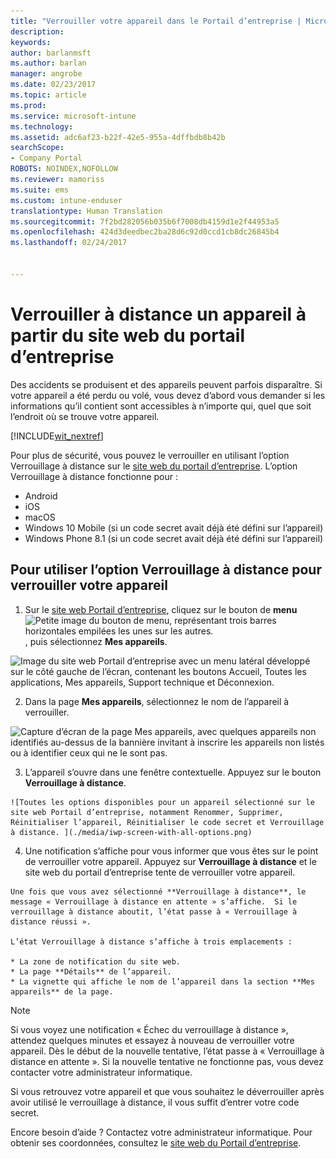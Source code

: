 ```yaml
---
title: "Verrouiller votre appareil dans le Portail d’entreprise | Microsoft Docs"
description: 
keywords: 
author: barlanmsft
ms.author: barlan
manager: angrobe
ms.date: 02/23/2017
ms.topic: article
ms.prod: 
ms.service: microsoft-intune
ms.technology: 
ms.assetid: adc6af23-b22f-42e5-955a-4dffbdb8b42b
searchScope:
- Company Portal
ROBOTS: NOINDEX,NOFOLLOW
ms.reviewer: mamoriss
ms.suite: ems
ms.custom: intune-enduser
translationtype: Human Translation
ms.sourcegitcommit: 7f2bd282056b035b6f7008db4159d1e2f44953a5
ms.openlocfilehash: 424d3deedbec2ba28d6c92d0ccd1cb8dc26845b4
ms.lasthandoff: 02/24/2017


---
```


# <a name="remotely-lock-your-device-from-the-company-portal-website"></a>Verrouiller à distance un appareil à partir du site web du portail d’entreprise

Des accidents se produisent et des appareils peuvent parfois disparaître. Si votre appareil a été perdu ou volé, vous devez d’abord vous demander si les informations qu’il contient sont accessibles à n’importe qui, quel que soit l’endroit où se trouve votre appareil.

[!INCLUDE[wit_nextref](../includes/end-user-password-guidance.md)]

Pour plus de sécurité, vous pouvez le verrouiller en utilisant l’option Verrouillage à distance sur le [site web du portail d’entreprise](http://portal.manage.microsoft.com). L’option Verrouillage à distance fonctionne pour :

* Android
* iOS
* macOS
* Windows 10 Mobile (si un code secret avait déjà été défini sur l’appareil)
* Windows Phone 8.1 (si un code secret avait déjà été défini sur l’appareil)

## <a name="to-use-remote-lock-to-lock-your-device"></a>Pour utiliser l’option Verrouillage à distance pour verrouiller votre appareil

1.    Sur le [site web Portail d’entreprise](http://portal.manage.microsoft.com), cliquez sur le bouton de __menu__ ![Petite image du bouton de menu, représentant trois barres horizontales empilées les unes sur les autres.](/Intune/whats-new/media/CP_hamburger_menu.png), puis sélectionnez __Mes appareils__.

  ![Image du site web Portail d’entreprise avec un menu latéral développé sur le côté gauche de l’écran, contenant les boutons Accueil, Toutes les applications, Mes appareils, Support technique et Déconnexion.](/media/iwp-expanded-sidebar.png)

2. Dans la page __Mes appareils__, sélectionnez le nom de l’appareil à verrouiller.

  ![Capture d’écran de la page Mes appareils, avec quelques appareils non identifiés au-dessus de la bannière invitant à inscrire les appareils non listés ou à identifier ceux qui ne le sont pas.](./media/macOS_enroll_002_tap_here_banner.png)

3.    L’appareil s’ouvre dans une fenêtre contextuelle. Appuyez sur le bouton **Verrouillage à distance**.

    ![Toutes les options disponibles pour un appareil sélectionné sur le site web Portail d’entreprise, notamment Renommer, Supprimer, Réinitialiser l’appareil, Réinitialiser le code secret et Verrouillage à distance. ](./media/iwp-screen-with-all-options.png)

4.    Une notification s’affiche pour vous informer que vous êtes sur le point de verrouiller votre appareil. Appuyez sur **Verrouillage à distance** et le site web du portail d’entreprise tente de verrouiller votre appareil.

    Une fois que vous avez sélectionné **Verrouillage à distance**, le message « Verrouillage à distance en attente » s’affiche.  Si le verrouillage à distance aboutit, l’état passe à « Verrouillage à distance réussi ».

    L’état Verrouillage à distance s’affiche à trois emplacements :

    * La zone de notification du site web.
    * La page **Détails** de l’appareil.
    * La vignette qui affiche le nom de l’appareil dans la section **Mes appareils** de la page.

> [!Note]
> Si vous voyez une notification « Échec du verrouillage à distance », attendez quelques minutes et essayez à nouveau de verrouiller votre appareil. Dès le début de la nouvelle tentative, l’état passe à « Verrouillage à distance en attente ». Si la nouvelle tentative ne fonctionne pas, vous devez contacter votre administrateur informatique.

Si vous retrouvez votre appareil et que vous souhaitez le déverrouiller après avoir utilisé le verrouillage à distance, il vous suffit d’entrer votre code secret.

Encore besoin d’aide ? Contactez votre administrateur informatique. Pour obtenir ses coordonnées, consultez le [site web du Portail d’entreprise](http://portal.manage.microsoft.com).

